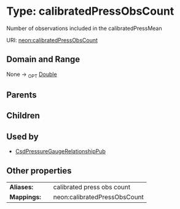
# Type: calibratedPressObsCount


Number of observations included in the calibratedPressMean

URI: [neon:calibratedPressObsCount](https://data.neonscience.org/calibratedPressObsCount)


## Domain and Range

None ->  <sub>OPT</sub> [Double](types/Double.md)

## Parents


## Children


## Used by

 * [CsdPressureGaugeRelationshipPub](CsdPressureGaugeRelationshipPub.md)

## Other properties

|  |  |  |
| --- | --- | --- |
| **Aliases:** | | calibrated press obs count |
| **Mappings:** | | neon:calibratedPressObsCount |

